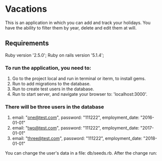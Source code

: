 # Vacations

This is an application in which you can add and track your holidays. You have the ability to filter them by year, delete and edit them at will.

## Requirements

Ruby version '2.5.0';
Ruby on rails version '5.1.4';

### To run the application, you need to:

1. Go to the project local and run <bundle> in terminal or iterm, to install gems.
2. Run <rails db:migrate> to add migrations to the database.
3. Run <rails db:seed> to create test users in the database.
4. Run <rails s> to start server, and navigate your browser to: 'localhost:3000'.

### There will be three users in the database
	
1. email: "one@test.com", password: "111222", employment_date: "2016-01-01"
2. email: "two@test.com", password: "111222", employment_date: "2017-01-01"
3. email: "three@test.com", password: "111222", employment_date: "2018-01-01"

You can change the user's data in a file: db/seeds.rb.
After the change run: <rails db:seed>
